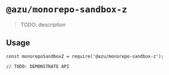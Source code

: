 # `@azu/monorepo-sandbox-z`

> TODO: description

## Usage

```
const monorepoSandboxZ = require('@azu/monorepo-sandbox-z');

// TODO: DEMONSTRATE API
```
